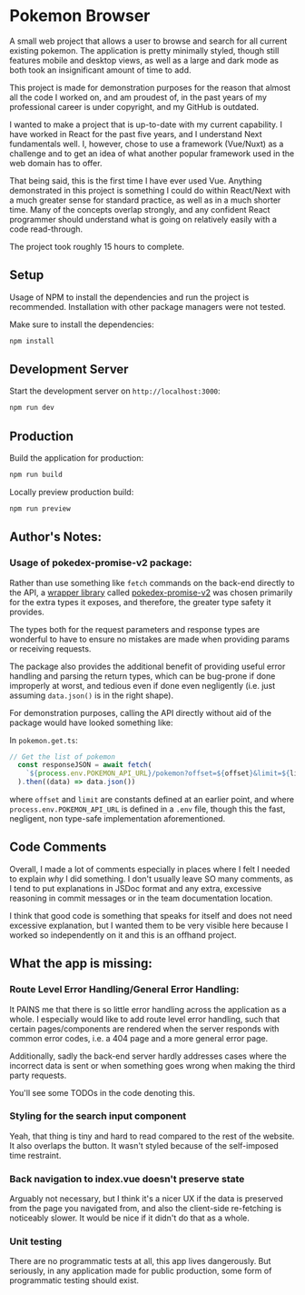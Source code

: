 # Pokemon Browser

A small web project that allows a user to browse and search for all current existing pokemon. The application
is pretty minimally styled, though still features mobile and desktop views, as well as a large and dark mode
as both took an insignificant amount of time to add.

This project is made for demonstration purposes for the reason that almost all the code I worked on, and am proudest of, 
in the past years of my professional career is under copyright, and my GitHub is outdated. 

I wanted to make a project that is up-to-date with my current capability. I have worked in React for the past five years,
and I understand Next fundamentals well. I, however, chose to use a framework (Vue/Nuxt) as a challenge and to 
get an idea of what another popular framework used in the web domain has to offer. 

That being said, this is the first time I have ever used Vue. Anything demonstrated in this project is something I could
do within React/Next with a much greater sense for standard practice, as well as in a much shorter time. Many of 
the concepts overlap strongly, and any confident React programmer should understand what is going on relatively easily
with a code read-through.

The project took roughly 15 hours to complete.

## Setup

Usage of NPM to install the dependencies and run the project is recommended. Installation with
other package managers were not tested.

Make sure to install the dependencies:

```bash
npm install
````
## Development Server

Start the development server on `http://localhost:3000`:

```bash
npm run dev
```

## Production

Build the application for production:
```bash
npm run build
```

Locally preview production build:

```bash
npm run preview
```

## Author's Notes:

### Usage of pokedex-promise-v2 package:
Rather than use something like `fetch` commands on the back-end directly to the API,
a [wrapper library](https://pokeapi.co/docs/v2) called [pokedex-promise-v2](https://github.com/PokeAPI/pokedex-promise-v2) 
was chosen primarily for the extra types it exposes, and therefore, the greater type safety it provides.

The types both for the request parameters and response types are wonderful to have 
to ensure no mistakes are made when providing params or receiving requests.

The package also provides the additional benefit of providing useful error handling and parsing the return types, 
which can be bug-prone if done improperly at worst, and tedious even if done even negligently 
(i.e. just assuming `data.json()` is in the right shape).

For demonstration purposes, calling the API directly without aid of the package would have looked something like:

In `pokemon.get.ts`:
```ts 
// Get the list of pokemon
  const responseJSON = await fetch(
    `${process.env.POKEMON_API_URL}/pokemon?offset=${offset}&limit=${limit}`
  ).then((data) => data.json())
```
where `offset` and `limit` are constants defined at an earlier point, 
and where `process.env.POKEMON_API_URL` is defined in a `.env` file, though this the
fast, negligent, non type-safe implementation aforementioned.

## Code Comments
Overall, I made a lot of comments especially in places where I felt I needed to explain *why* I did something.
I don't usually leave SO many comments, as I tend to put explanations in JSDoc format and any extra, excessive 
reasoning in commit messages or in the team documentation location. 

I think that good code is something that speaks for itself and does not need excessive explanation,
but I wanted them to be very visible here because I worked so independently on it and this is an offhand project.

## What the app is missing:

### Route Level Error Handling/General Error Handling: 
It PAINS me that there is so little error handling across the application as a whole. I especially would like to add 
route level error handling, such that certain pages/components are rendered when the server responds with 
common error codes, i.e. a 404 page and a more general error page.

Additionally, sadly the back-end server hardly addresses cases where the incorrect data 
is sent or when something goes wrong when making the third party requests. 

You'll see some TODOs in the code denoting this.

### Styling for the search input component
Yeah, that thing is tiny and hard to read compared to the rest of the website. It also overlaps the button. 
It wasn't styled because of the self-imposed time restraint.

### Back navigation to index.vue doesn't preserve state
Arguably not necessary, but I think it's a nicer UX if the data is preserved from the page you navigated from,
and also the client-side re-fetching is noticeably slower. It would be nice if it didn't do that as a whole.

### Unit testing
There are no programmatic tests at all, this app lives dangerously. But seriously, in any application made for public production,
some form of programmatic testing should exist.
